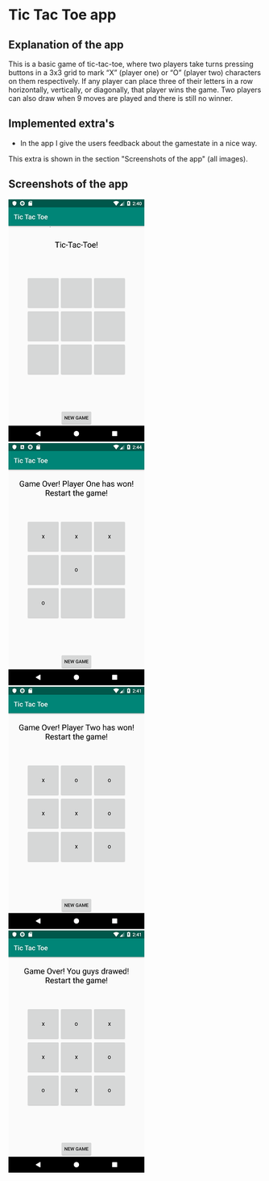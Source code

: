 # Tic Tac Toe app

## Explanation of the app
This is a basic game of tic-tac-toe, where two players take turns pressing buttons in a 3x3 grid to mark “X” (player one) or “O” (player two) characters on them respectively. If any player can place three of their letters in a row horizontally, vertically, or diagonally, that player wins the game. Two players can also draw when 9 moves are played and there is still no winner.

## Implemented extra's
- In the app I give the users feedback about the gamestate in a nice way.

This extra is shown in the section "Screenshots of the app" (all images).

## Screenshots of the app
![](https://github.com/Huikie/Tic_Tac_Toe/blob/master/doc/begin.png)
![](https://github.com/Huikie/Tic_Tac_Toe/blob/master/doc/player_one.png)
![](https://github.com/Huikie/Tic_Tac_Toe/blob/master/doc/player_two.png)
![](https://github.com/Huikie/Tic_Tac_Toe/blob/master/doc/draw.png)
